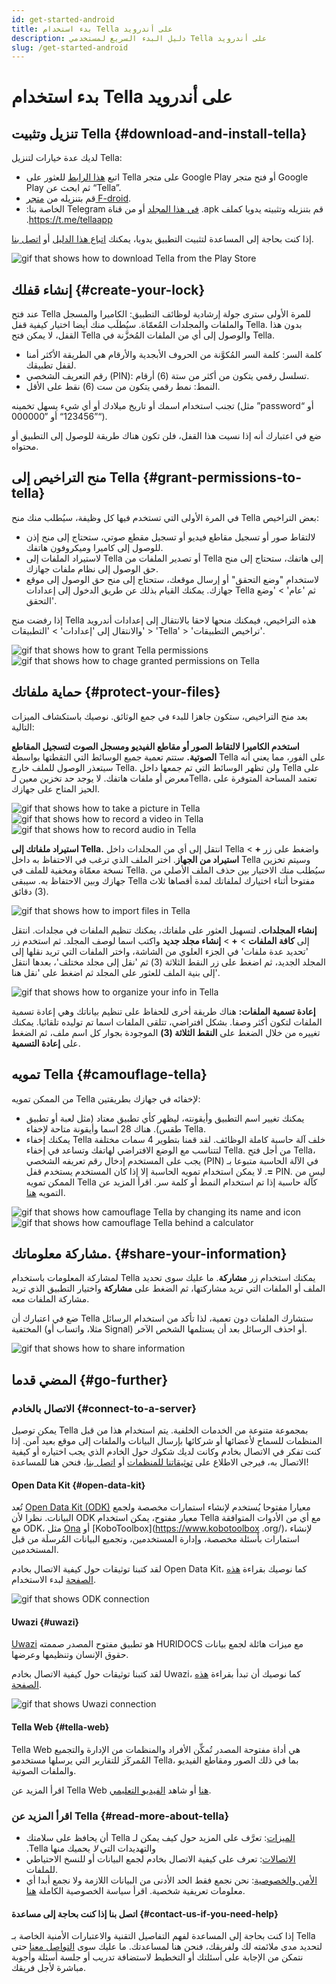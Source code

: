```yaml
---
id: get-started-android
title: بدء استخدام Tella على أندرويد
description: دليل البدء السريع لمستخدمي Tella على أندرويد
slug: /get-started-android
---
```


# بدء استخدام Tella على أندرويد

## تنزيل وتثبيت Tella {#download-and-install-tella}

لديك عدة خيارات لتنزيل Tella:
- اتبع [هذا الرابط](https://play.google.com/store/apps/details?id=org.hzontal.tella&hl=en&gl=US&pli=1) للعثور على Tella على متجر Google Play أو فتح متجر Google Play ثم ابحث عن “Tella”.
- قم بتنزيله من [متجر F-droid](https://f-droid.org/en/packages/org.hzontal.tellaFOSS/).
- ‫قم بتنزيله وتثبيته يدويا كملف ‎.apk [في هذا المجلد](https://web.tresorit.com/l/JgMjK#FV9IoIZdDxwAUPqtupJzsQ) أو من قناة Telegram الخاصة بنا: https://t.me/tellaapp.

إذا كنت بحاجة إلى المساعدة لتثبيت التطبيق يدويا، يمكنك [اتباع هذا الدليل](/video-tutorials#manual-installation-of-tella) أو [اتصل بنا](/contact-us).

<div className="gifs">
    <img src={require('@site/static/img/getting-started/android/find-tella.gif').default} alt="gif that shows how to download Tella from the Play Store" title="find and download gif" />
</div>



## إنشاء قفلك {#create-your-lock}

عند فتح Tella للمرة الأولى سترى جولة إرشادية لوظائف التطبيق: الكاميرا والمسجل والملفات والمجلدات المُعمّاة. سيُطلَب منك أيضا اختيار كيفية قفل Tella. بدون هذا القفل، لا يمكن فتح Tella والوصول إلى أي من الملفات المُخزَّنة في Tella.
- كلمة السر: كلمة السر المُكوَّنة من الحروف الأبجدية والأرقام هي الطريقة الأكثر أمنا لقفل تطبيقك.
- رقم التعريف الشخصي (PIN): تسلسل رقمي يتكون من أكثر من ستة (6) أرقام.
- النمط: نمط رقمي يتكون من ست (6) نقط على الأقل.

تجنب استخدام اسمك أو تاريخ ميلادك أو أي شيء يسهل تخمينه (مثل ”password“ أو ”123456“ أو ”000000“).

ضع في اعتبارك أنه إذا نسيت هذا القفل، فلن تكون هناك طريقة للوصول إلى التطبيق أو محتواه.





## منح التراخيص إلى Tella  {#grant-permissions-to-tella}
في المرة الأولى التي تستخدم فيها كل وظيفة، سيُطلب منك منح Tella بعض التراخيص:
- لالتقاط صور أو تسجيل مقاطع فيديو أو تسجيل مقطع صوتي، ستحتاج إلى منح إذن للوصول إلى كاميرا وميكروفون هاتفك.
- لاستيراد الملفات إلى Tella أو تصدير الملفات من Tella إلى هاتفك، ستحتاج إلى منح حق الوصول إلى نظام ملفات جهازك.
- لاستخدام "وضع التحقق" أو إرسال موقعك، ستحتاج إلى منح حق الوصول إلى موقع جهازك. يمكنك القيام بذلك عن طريق الدخول إلى إعدادات Tella ثم 'عام' > 'وضع التحقق'.

إذا رفضت منح Tella هذه التراخيص، فيمكنك منحها لاحقا بالانتقال إلى إعدادات أندرويد والانتقال إلى 'إعدادات' > 'التطبيقات' > 'Tella' > 'تراخيص التطبيقات'.

<div className="gifs">
    <img src={require("@site/static/img/getting-started/android/permissions.gif").default} alt="gif that shows how to grant Tella permissions" title="grating permission gif" />
    <img src={require("@site/static/img/getting-started/android/permissions-change.gif").default} alt="gif that shows how to chage granted permissions on Tella" title="change the granted permission" />
</div>



## حماية ملفاتك {#protect-your-files}
بعد منح التراخيص، ستكون جاهزا للبدء في جمع الوثائق. نوصيك باستكشاف الميزات التالية:

**استخدم الكاميرا لالتقاط الصور أو مقاطع الفيديو ومسجل الصوت لتسجيل المقاطع الصوتية.** ستتم تعمية جميع الوسائط التي التقطتها بواسطة Tella على الفور، مما يعني أنه سيتعذر الوصول للملف خارج Tella. ولن تظهر الوسائط التي تم جمعها داخل Tella على معرض أو ملفات هاتفك. لا يوجد حد تخزين معين لـTella، تعتمد المساحة المتوفرة على الحيز المتاح على جهازك.

<div className="gifs">
  <img src={require("@site/static/img/getting-started/android/picture.gif").default} alt="gif that shows how to take a picture in Tella" title="take a picture in Tella" />
  <img src={require("@site/static/img/getting-started/android/video.gif").default} alt="gif that shows how to record a video in Tella" title="video recording in Tella" />
  <img src={require("@site/static/img/getting-started/android/audio.gif").default} alt="gif that shows how to record audio in Tella" title="audio recording in Tella" />
</div>



**استيراد ملفاتك إلى Tella.** انتقل إلى أي من المجلدات داخل Tella واضغط على زر **+** > **استيراد من الجهاز**. اختر الملف الذي ترغب في الاحتفاظ به داخل Tella وسيتم تخزين نسخة معمّاة ومخفية للملف في Tella. سيُطلب منك الاختيار بين حذف الملف الأصلي من جهازك وبين الاحتفاظ به. سيبقى Tella مفتوحا أثناء اختيارك لملفاتك لمدة أقصاها ثلاث (3) دقائق.

<div className="gifs">
    <img src={require("@site/static/img/getting-started/android/import.gif").default} alt="gif that shows how to import files in Tella" title="import files in Tella" />
</div>



**إنشاء المجلدات.** لتسهيل العثور على ملفاتك، يمكنك تنظيم الملفات في مجلدات. انتقل إلى **كافة الملفات** > **+** > **إنشاء مجلد جديد** واكتب اسما لوصف المجلد. ثم استخدم زر 'تحديد عدة ملفات' في الجزء العلوي من الشاشة، واختر الملفات التي تريد نقلها إلى المجلد الجديد، ثم اضغط على زر النقط الثلاثة (3) ثم 'نقل إلى مجلد مختلف'، بعدها انتقل إلى بنية الملف للعثور على المجلد ثم اضغط على 'نقل هنا'.

<div className="gifs">
    <img src={require("@site/static/img/getting-started/android/folders-rename.gif").default} alt="gif that shows how to organize your info in Tella" title="organize files in Tella" />
</div>

**إعادة تسمية الملفات:** هناك طريقة أخرى للحفاظ على تنظيم بياناتك وهي إعادة تسمية الملفات لتكون أكثر وصفا. بشكل افتراضي، تتلقى الملفات اسما تم توليده تلقائيا. يمكنك تغييره من خلال الضغط على **النقط الثلاثة (3)** الموجودة بجوار كل اسم ملف، ثم الضغط على **إعادة التسمية**.




## تمويه Tella {#camouflage-tella}
من الممكن تمويه Tella لإخفائه في جهازك بطريقتين:
- يمكنك تغيير اسم التطبيق وأيقونته، ليظهر كأي تطبيق معتاد (مثل لعبة أو تطبيق طقس). هناك 28 اسما وأيقونة متاحة لإخفاء Tella.
- يمكنك إخفاء Tella خلف آلة حاسبة كاملة الوظائف. لقد قمنا بتطوير 4 سمات مختلفة لتتناسب مع الوضع الافتراضي لهاتفك وتساعد في إخفاء Tella. من أجل فتح Tella، يجب على المستخدم إدخال رقم تعريفه الشخصي (PIN) في الآلة الحاسبة متبوعا بـ **=**. لا يمكن استخدام تمويه الحاسبة إلا إذا كان المستخدم يستخدم قفل PIN. ليس من الممكن تمويه Tella كآلة حاسبة إذا تم استخدام النمط أو كلمة سر.
اقرأ المزيد عن التمويه [هنا](/features#camouflage).

<div className="gifs">
    <img src={require("@site/static/img/getting-started/android/camouflage-icon.gif").default} alt="gif that shows how camouflage Tella by changing its name and icon" title="camouflage Tella changing its icon" />
    <img src={require("@site/static/img/getting-started/android/camouflage-calc.gif").default} alt="gif that shows how camouflage Tella behind a calculator" title="camouflage Tella with a calculator" />
</div>



## مشاركة معلوماتك. {#share-your-information}
لمشاركة المعلومات باستخدام Tella يمكنك استخدام زر **مشاركة**. ما عليك سوى تحديد الملف أو الملفات التي تريد مشاركتها، ثم الضغط على **مشاركة** واختيار التطبيق الذي تريد مشاركة الملفات معه.

ضع في اعتبارك أن Tella ستشارك الملفات دون تعمية، لذا تأكد من استخدام الرسائل المختفية (مثلا، واتساب أو Signal) أو احذف الرسائل بعد أن يستلمها الشخص الآخر.

<div className="gifs">
    <img src={require("@site/static/img/getting-started/android/share.gif").default} alt="gif that shows how to share information" title="share information with third party apps" />
</div>



## المضي قدما {#go-further}
### الاتصال بالخادم {#connect-to-a-server}
يمكن توصيل Tella بمجموعة متنوعة من الخدمات الخلفية. يتم استخدام هذا من قبل المنظمات للسماح لأعضائها أو شركائها بإرسال البيانات والملفات إلى موقع بعيد آمن. إذا كنت تفكر في الاتصال بخادم وكانت لديك شكوك حول الخادم الذي يجب اختياره أو كيفية الاتصال به، فيرجى الاطلاع على [توثيقاتنا للمنظمات](/for-organizations) أو [اتصل بنا](/contact-us)، فنحن هنا للمساعدة!



#### Open Data Kit {#open-data-kit}

تُعد [Open Data Kit (ODK)](https://getodk.org/) معيارا مفتوحا يُستخدم لإنشاء استمارات مخصصة ولجمع البيانات. نظرا لأن ODK معيار مفتوح، يمكن استخدام Tella مع أي من الأدوات المتوافقة مع ODK، مثل [Ona](https://ona.io/home/) أو [KoboToolbox](https://www.kobotoolbox .org/)، لإنشاء استمارات بأسئلة مخصصة، وإدارة المستخدمين، وتجميع البيانات المُرسلَة من قبل المستخدمين.

لقد كتبنا توثيقات حول كيفية الاتصال بخادم Open Data Kit، كما نوصيك بقراءة [هذه الصفحة](/odk) لبدء الاستخدام.


<div className="gifs">
    <img src={require("@site/static/img/getting-started/android/kobo.gif").default} alt="gif that shows ODK connection" title="ODK connection" />
</div>

#### Uwazi {#uwazi}
[Uwazi](https://uwazi.io/) هو تطبيق مفتوح المصدر صممته HURIDOCS مع ميزات هائلة لجمع بيانات حقوق الإنسان وتنظيمها وعرضها.

لقد كتبنا توثيقات حول كيفية الاتصال بخادم Uwazi، كما نوصيك أن تبدأ بقراءة [هذه الصفحة](/uwazi).

<div className="gifs">
    <img src={require("@site/static/img/getting-started/android/uwazi.gif").default} alt="gif that shows Uwazi connection" title="Uwazi connection" />
</div>

#### Tella Web {#tella-web}
Tella Web هي أداة مفتوحة المصدر تُمكِّن الأفراد والمنظمات من الإدارة والتجميع المُمركَز للتقارير التي يرسلها مستخدمو Tella، بما في ذلك الصور ومقاطع الفيديو والملفات الصوتية.

اقرأ المزيد عن Tella Web [هنا](/tella-web) أو شاهد [الفيديو التعليمي](/video-tutorials#tella-web).



### اقرأ المزيد عن Tella {#read-more-about-tella}
- ‫[الميزات](/features): تعرَّف على المزيد حول كيف يمكن لـ Tella أن يحافظ على سلامتك والتهديدات التي _لا_ يحميك منها Tella.
- [الاتصالات](/for-organizations): تعرف على كيفية الاتصال بخادم لجمع البيانات أو للنسخ الاحتياطي للملفات.
- [الأمن والخصوصية](/security-and-privacy): نحن نجمع فقط الحد الأدنى من البيانات اللازمة ولا نجمع أبدا أي معلومات تعريفية شخصية. اقرأ سياسة الخصوصية الكاملة [هنا](/privacy).

#### اتصل بنا إذا كنت بحاجة إلى مساعدة {#contact-us-if-you-need-help}
إذا كنت بحاجة إلى المساعدة لفهم التفاصيل التقنية والاعتبارات الأمنية الخاصة بـ Tella لتحديد مدى ملائمته لك ولفريقك، فنحن هنا لمساعدتك. ما عليك سوى [التواصل معنا](/contact-us) حتى نتمكن من الإجابة على أسئلتك أو التخطيط لاستضافة تدريب أو جلسة أسئلة وأجوبة مباشرة لأجل فريقك.
